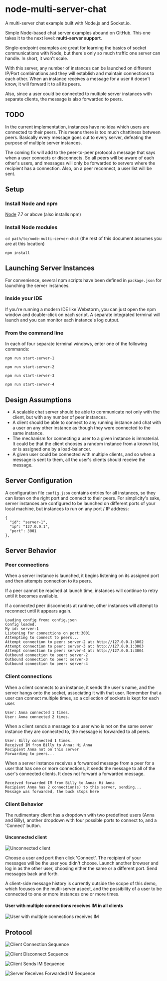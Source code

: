 # node-multi-server-chat

A multi-server chat example built with Node.js and Socket.io.

Simple Node-based chat server examples abound on GitHub. 
This one takes it to the next level: **multi-server support**.

Single-endpoint examples are great for learning the basics of socket communications with Node, 
but there's only so much traffic one server can handle. In short, it won't scale. 

With this server, any number of instances can be launched on different IP/Port combinations
and they will establish and maintain connections to each other. When an instance receives a 
message for a user it doesn't know, it will forward it to all its peers.

Also, since a user could be connected to multiple server instances with separate clients, the
message is also forwarded to peers.

## TODO
In the current implementation, instances have no idea which users are connected to their peers.
This means there is too much chattiness between peers. Basically every message goes out to every
server, defeating the purpose of multiple server instances. 

The coming fix will add to the peer-to-peer protocol a message that says when a user connects
or disconnects. So all peers will be aware of each other's users, and messages will only be
forwarded to servers where the recipient has a connection. Also, on a peer reconnect, a user
list will be sent.

## Setup

### Install Node and npm
[Node](https://nodejs.org/en/download/) 7.7 or above (also installs npm)

### Install Node modules
```cd path/to/node-multi-server-chat``` (the rest of this document assumes you are at this location)

```npm install```

## Launching Server Instances
For convenience, several npm scripts have been defined in ```package.json``` for launching the server instances.

### Inside your IDE
If you're running a modern IDE like Webstorm, you can just open the npm window and double-click on each script. 
A separate integrated terminal will launch and you can monitor  each instance's log output.

### From the command line
In each of four separate terminal windows, enter one of the following commands: 

```npm run start-server-1```

```npm run start-server-2```

```npm run start-server-3```

```npm run start-server-4```

## Design Assumptions
  * A scalable chat server should be able to communicate not only with the client, but with any number of peer instances. 
  * A client should be able to connect to any running instance and chat with a user on any other instance as though they were connected to the same instance.
  * The mechanism for connecting a user to a given instance is immaterial. It could be that the client chooses a random instance from a known list, or is assigned one by a load-balancer.
  * A given user could be connected with multiple clients, and so when a message is sent to them, all the user's clients should receive the message.
  
## Server Configuration
A configuration file ```config.json``` contains entries for all instances, so they can listen on the right port and connect to their peers.
For simplicity's sake, server instances are configured to be launched on different ports of your local machine, 
but instances to run on any port / IP address:

    {
      "id": "server-1",
      "ip": "127.0.0.1",
      "port": 3001
    },

## Server Behavior
### Peer connections

When a server instance is launched, it begins listening on its assigned port and then attempts connection to its peers.

If a peer cannot be reached at launch time, instances will continue to retry until it becomes available.

If a connected peer disconnects at runtime, other instances will attempt to reconnect until it appears again. 
  
  
    Loading config from: config.json
    Config loaded.
    My id: server-1
    Listening for connections on port:3001
    Attempting to connect to peers...
    Attempt connection to peer: server-2 at: http://127.0.0.1:3002
    Attempt connection to peer: server-3 at: http://127.0.0.1:3003
    Attempt connection to peer: server-4 at: http://127.0.0.1:3004
    Outbound connection to peer: server-2
    Outbound connection to peer: server-3
    Outbound connection to peer: server-4

### Client connections
When a client connects to an instance, it sends the user's name, and the server hangs onto the socket, associating it with that user.
Remember that a user can connect multiple times, so a collection of sockets is kept for each user. 

    User: Anna connected 1 times.
    User: Anna connected 2 times.


When a client sends a message to a user who is not on the same server instance they are connected to, the message is forwarded to all peers.

    User: Billy connected 1 times.
    Received IM from Billy to Anna: Hi Anna
    Recipient Anna not on this server
    Forwarding to peers...

When a server instance receives a forwarded message from a peer for a user that has one or more connections, it sends the message
to all of the user's connected clients. It does not forward a forwarded message.

    Received forwarded IM from Billy to Anna: Hi Anna
    Recipient Anna has 2 connection(s) to this server, sending...
    Message was forwarded, the buck stops here

### Client Behavior
The rudimentary client has a dropdown with two predefined users (Anna and Billy), 
another dropdown with four possible ports to connect to, and a 'Connect' button.

#### Unconnected client
![Unconnected client](img/client-not-connected.png "Unconnected client")

Choose a user and port then click 'Connect'. The recipient of your messages will be the user you didn't choose. 
Launch another browser and log in as the other user, choosing either the same or a different port. Send messages
back and forth. 

A client-side message history is currently outside the scope of this demo, which focuses on the multi-server aspect, 
and the possibility of a user to be connected to one or more instances one or more times. 

#### User with multiple connections receives IM in all clients
![User with multiple connections receives IM](img/client-multiple-connections.png "User with multiple connections receives IM")


## Protocol
![Client Connection Sequence](img/sequence-client-connection.png "Client Connection Sequence")

![Client Disconnect Sequence](img/sequence-client-disconnect.png "Client Disconnect Sequence")

![Client Sends IM Sequence](img/sequence-client-sends-im.png "Client Sends IM Sequence")

![Server Receives Forwarded IM Sequence](img/sequence-server-receives-forward.png "Server Receives Forwarded IM Sequence")

